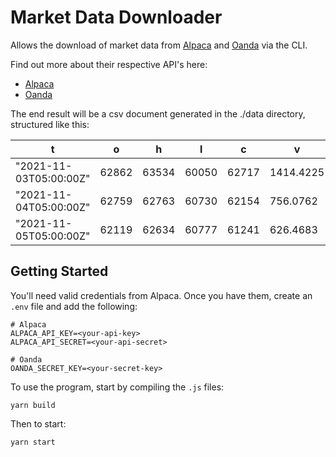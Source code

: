 # Market Data Downloader

Allows the download of market data from [Alpaca](https://alpaca.markets/) and [Oanda](https://www.oanda.com) via the CLI.

Find out more about their respective API's here:

- [Alpaca](https://alpaca.markets/docs/api-references/market-data-api/stock-pricing-data/historical/#bars)
- [Oanda](https://developer.oanda.com/rest-live-v20/instrument-ep)

The end result will be a csv document generated in the ./data directory, structured like this:

| t                      | o     | h     | l     | c     | v         | n    | vw               |
| ---------------------- | ----- | ----- | ----- | ----- | --------- | ---- | ---------------- |
| "2021-11-03T05:00:00Z" | 62862 | 63534 | 60050 | 62717 | 1414.4225 | 6871 | 62121.4054675318 |
| "2021-11-04T05:00:00Z" | 62759 | 62763 | 60730 | 62154 | 756.0762  | 4254 | 61564.8690370098 |
| "2021-11-05T05:00:00Z" | 62119 | 62634 | 60777 | 61241 | 626.4683  | 3091 | 61373.168184727  |

## Getting Started

You'll need valid credentials from Alpaca. Once you have them, create an `.env` file and add the following:

```
# Alpaca
ALPACA_API_KEY=<your-api-key>
ALPACA_API_SECRET=<your-api-secret>

# Oanda
OANDA_SECRET_KEY=<your-secret-key>
```

To use the program, start by compiling the `.js` files:

```
yarn build
```

Then to start:

```
yarn start
```
